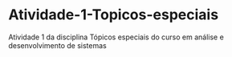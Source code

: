 # Atividade-1-Topicos-especiais
Atividade 1 da disciplina Tópicos especiais do curso em análise e desenvolvimento de sistemas
